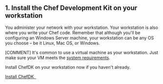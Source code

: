 ## 1. Install the Chef Development Kit on your workstation

You administer your network with your workstation. Your workstation is also where you write your Chef code. Remember that although you'll be configuring an Windows Server machine, your workstation can be any OS you choose &ndash; be it Linux, Mac OS, or Windows.

[COMMENT] It's common to use a virtual machine as your workstation. Just make sure your VM meets the [system requirements](https://docs.chef.io/install_dk.html#review-prerequisites).

Install ChefDK on your workstation now if you haven't already.

<a class='accent-button radius' href='https://downloads.chef.io/chef-dk/' target='_blank'>Install ChefDK&nbsp;&nbsp;<i class='fa fa-external-link'></i></a>

